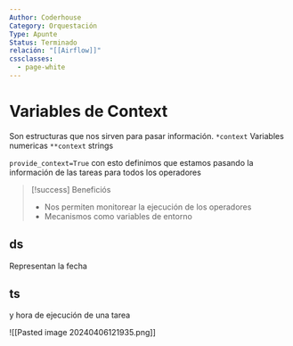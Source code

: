 ```yaml
---
Author: Coderhouse
Category: Orquestación
Type: Apunte
Status: Terminado
relación: "[[Airflow]]"
cssclasses:
  - page-white
---
```


# Variables de Context

Son estructuras que nos sirven para pasar información.
`*context` Variables numericas
`**context` strings

`provide_context=True` con esto definimos que estamos pasando la información de las tareas para todos los operadores

>[!success] Beneficiós
>- Nos permiten monitorear la ejecución de los operadores
>- Mecanismos como variables de entorno

## ds
Representan la fecha

## ts
y hora de ejecución de una tarea

![[Pasted image 20240406121935.png]]